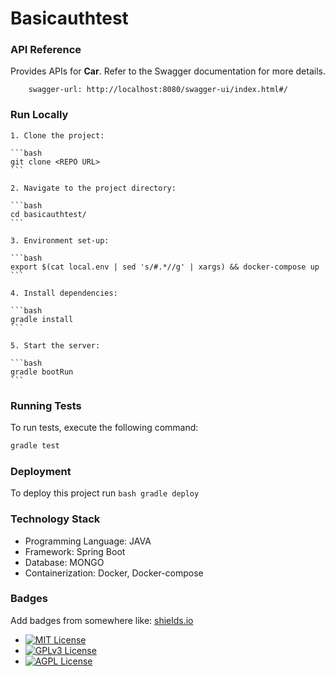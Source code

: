 
# Basicauthtest
### API Reference
Provides APIs for **Car**. Refer to the Swagger documentation for more details.
  
```http
    swagger-url: http://localhost:8080/swagger-ui/index.html#/ 
```


### Run Locally

    1. Clone the project:
    
    ```bash
    git clone <REPO URL>
    ```
  
    2. Navigate to the project directory:
    
    ```bash
    cd basicauthtest/
    ```
  
    3. Environment set-up: 
    
    ```bash
    export $(cat local.env | sed 's/#.*//g' | xargs) && docker-compose up
    ```
  
    4. Install dependencies:
    
    ```bash
    gradle install
    ```
 
    5. Start the server:
    
    ```bash
    gradle bootRun
    ```

    

### Running Tests

To run tests, execute the following command:
```bash
gradle test
```


### Deployment
To deploy this project run
    ```bash
    gradle deploy
    ```


### Technology Stack

- Programming Language: JAVA
- Framework: Spring Boot
- Database: MONGO
- Containerization: Docker, Docker-compose



### Badges


Add badges from somewhere like: [shields.io](https://shields.io/)

- [![MIT License](https://img.shields.io/badge/License-MIT-green.svg)](https://choosealicense.com/licenses/mit/)
- [![GPLv3 License](https://img.shields.io/badge/License-GPL%20v3-yellow.svg)](https://opensource.org/licenses/)
- [![AGPL License](https://img.shields.io/badge/license-AGPL-blue.svg)](https://www.gnu.org/licenses/agpl-3.0)
